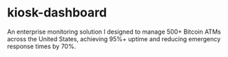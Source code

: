 # kiosk-dashboard
An enterprise monitoring solution I designed to manage 500+ Bitcoin ATMs across the United States, achieving 95%+ uptime and reducing emergency response times by 70%.
